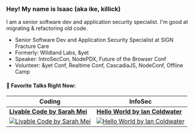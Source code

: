 ### Hey! My name is Isaac (aka ike, killick)

I am a senior software dev and application security specialist. I'm good at migrating & refactoring old code.

 - Senior Software Dev and Application Security Specialist at SIGN Fracture Care
 - Formerly: Wildland Labs, &yet
 - Speaker: IntroSecCon, NodePDX, Future of the Browser Conf
 - Volunteer: &yet Conf, Realtime Conf, CascadiaJS, NodeConf, Offline Camp

#### 🎥 Favorite Talks Right Now:

Coding | InfoSec
------ | -------
[**Livable Code by Sarah Mei**](https://www.youtube.com/watch?v=lI77oMKr5EY) | [**Hello World by Ian Coldwater**](https://youtu.be/rwFN-x57Nwo)
[![Livable Code by Sarah Mei](https://img.youtube.com/vi/lI77oMKr5EY/1.jpg)](https://www.youtube.com/watch?v=lI77oMKr5EY) | [![Hello World by Ian Coldwater](https://img.youtube.com/vi/rwFN-x57Nwo/1.jpg)](https://youtu.be/rwFN-x57Nwo)
